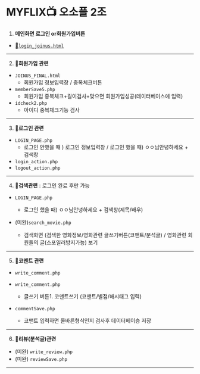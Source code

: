# MYFLIX📺 오소플 2조 

 

1. **메인화면 로그인 or회원가입버튼**
 * [📍`login_joinus.html`](https://github.com/yeawon-you/MYFLIX/blob/master/main.html)
***
 2. 📍**회원가입 관련**
* `JOINUS_FINAL.html` 
	* 회원가입 정보입력창 / 중복체크버튼
* `memberSave5.php` 
	* 회원가입 중복체크+길이검사+맞으면 회원가입성공(데이터베이스에 입력)
* `idcheck2.php` 
	* 아이디 중복체크기능 검사
***
 3. 📍**로그인 관련**
* `LOGIN_PAGE.php` 
	* 로그인 안했을 때 ) 로그인 정보입력창 / 로그인 했을 때) ㅇㅇ님안녕하세요 + 검색창 
* `login_action.php` 
* `logout_action.php`
***
 4. 📍**검색관련**  : 로그인 완료 후만 가능 

 * `LOGIN_PAGE.php` 
	 * 로그인 했을 때) ㅇㅇ님안녕하세요 + 검색창(제목/배우) 

 * (미완)`search_movie.php` 
	 * 검색화면 (검색한 영화정보/영화관련 글쓰기버튼(코맨트/분석글) / 영화관련 회원들의 글(스포일러방지가능) 보기

***
5. 📍**코멘트 관련**

* `write_comment.php`

* `write_comment.php` 
	* 글쓰기 버튼1. 코맨트쓰기 (코맨트/별점/해시태그 입력)
* `commentSave.php` 
	* 코맨트 입력하면 올바른형식인지 검사후 데이터베이승 저장 
***
6. 📍**리뷰(분석글)관련**
* (미완) `write_review.php`
* (미완) `reviewSave.php`
***
